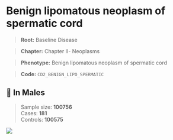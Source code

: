 # Benign lipomatous neoplasm of spermatic cord

> **Root:** Baseline Disease  

> **Chapter:** Chapter II- Neoplasms  

> **Phenotype:** Benign lipomatous neoplasm of spermatic cord  

> **Code:** `CD2_BENIGN_LIPO_SPERMATIC`

## 👨 In Males  
> Sample size: **100756**  
> Cases: **181**  
> Controls: **100575**
<img src="/Disease/Figures/ALL/Baseline/CD2_BENIGN_LIPO_SPERMATIC.png"/>
<CsvTable src="/Disease/Data/ALL/Baseline/LG_CD2_BENIGN_LIPO_SPERMATIC.csv" label="🔍 View full results" />
